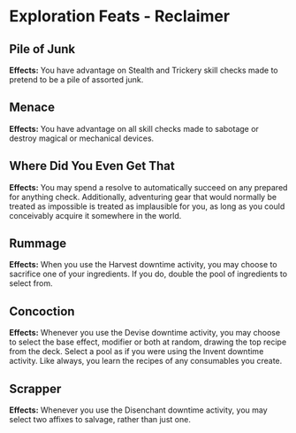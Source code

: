 # Exploration Feats - Reclaimer

## Pile of Junk

**Effects:** You have advantage on Stealth and Trickery skill checks made to pretend to be a pile of assorted junk.

## Menace

**Effects:** You have advantage on all skill checks made to sabotage or destroy magical or mechanical devices.

## Where Did You Even Get That

**Effects:** You may spend a resolve to automatically succeed on any prepared for anything check. Additionally, adventuring gear that would normally be treated as impossible is treated as implausible for you, as long as you could conceivably acquire it somewhere in the world.

## Rummage

**Effects:** When you use the Harvest downtime activity, you may choose to sacrifice one of your ingredients. If you do, double the pool of ingredients to select from.

## Concoction

**Effects:** Whenever you use the Devise downtime activity, you may choose to select the base effect, modifier or both at random, drawing the top recipe from the deck. Select a pool as if you were using the Invent downtime activity. Like always, you learn the recipes of any consumables you create.

## Scrapper

**Effects:** Whenever you use the Disenchant downtime activity, you may select two affixes to salvage, rather than just one.
